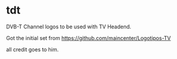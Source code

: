 # tdt

DVB-T Channel logos to be used with TV Headend.

Got the initial set from https://github.com/maincenter/Logotipos-TV 

all credit goes to him.

